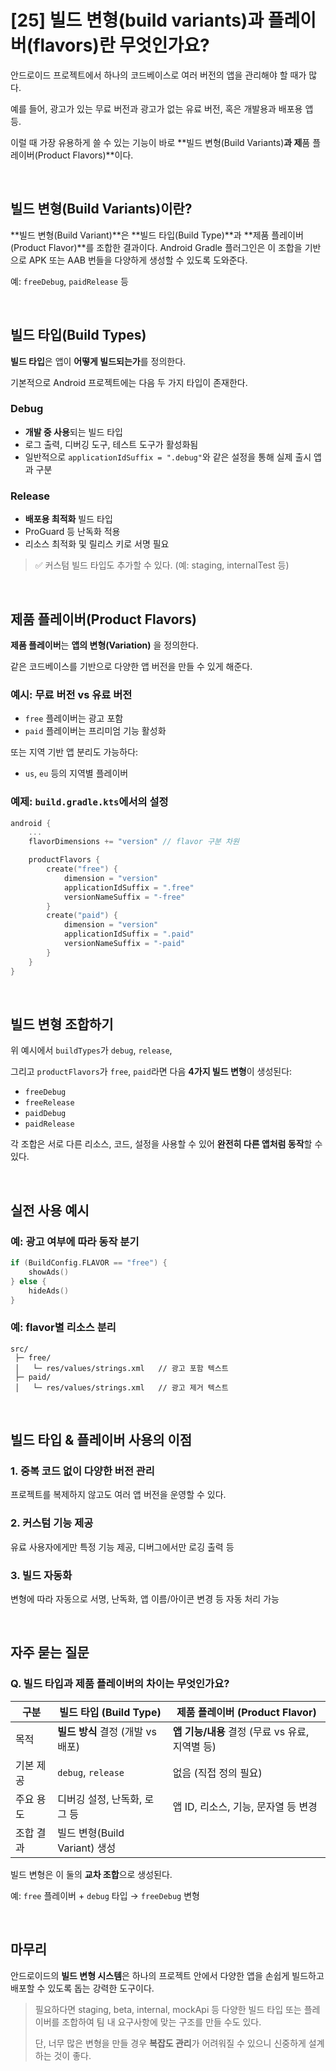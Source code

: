 # [25] 빌드 변형(build variants)과 플레이버(flavors)란 무엇인가요?

안드로이드 프로젝트에서 하나의 코드베이스로 여러 버전의 앱을 관리해야 할 때가 많다.

예를 들어, 광고가 있는 무료 버전과 광고가 없는 유료 버전, 혹은 개발용과 배포용 앱 등.

이럴 때 가장 유용하게 쓸 수 있는 기능이 바로 **빌드 변형(Build Variants)**과 제**품 플레이버(Product Flavors)**이다.

<br>

## 빌드 변형(Build Variants)이란?

**빌드 변형(Build Variant)**은 **빌드 타입(Build Type)**과 **제품 플레이버(Product Flavor)**를 조합한 결과이다. Android Gradle 플러그인은 이 조합을 기반으로 APK 또는 AAB 번들을 다양하게 생성할 수 있도록 도와준다.

예: `freeDebug`, `paidRelease` 등

<br>

## 빌드 타입(Build Types)

**빌드 타입**은 앱이 **어떻게 빌드되는가**를 정의한다.

기본적으로 Android 프로젝트에는 다음 두 가지 타입이 존재한다.

### Debug

- **개발 중 사용**되는 빌드 타입
- 로그 출력, 디버깅 도구, 테스트 도구가 활성화됨
- 일반적으로 `applicationIdSuffix = ".debug"`와 같은 설정을 통해 실제 출시 앱과 구분

### Release

- **배포용 최적화** 빌드 타입
- ProGuard 등 난독화 적용
- 리소스 최적화 및 릴리스 키로 서명 필요

> ✅ 커스텀 빌드 타입도 추가할 수 있다. (예: staging, internalTest 등)

<br>

## 제품 플레이버(Product Flavors)

**제품 플레이버**는 **앱의 변형(Variation)** 을 정의한다.

같은 코드베이스를 기반으로 다양한 앱 버전을 만들 수 있게 해준다.

### 예시: 무료 버전 vs 유료 버전

- `free` 플레이버는 광고 포함
- `paid` 플레이버는 프리미엄 기능 활성화

또는 지역 기반 앱 분리도 가능하다:

- `us`, `eu` 등의 지역별 플레이버

### 예제: `build.gradle.kts`에서의 설정

```kotlin
android {
    ...
    flavorDimensions += "version" // flavor 구분 차원

    productFlavors {
        create("free") {
            dimension = "version"
            applicationIdSuffix = ".free"
            versionNameSuffix = "-free"
        }
        create("paid") {
            dimension = "version"
            applicationIdSuffix = ".paid"
            versionNameSuffix = "-paid"
        }
    }
}
```

<br>

## 빌드 변형 조합하기

위 예시에서 `buildTypes`가 `debug`, `release`,

그리고 `productFlavors`가 `free`, `paid`라면 다음 **4가지 빌드 변형**이 생성된다:

- `freeDebug`
- `freeRelease`
- `paidDebug`
- `paidRelease`

각 조합은 서로 다른 리소스, 코드, 설정을 사용할 수 있어 **완전히 다른 앱처럼 동작**할 수 있다.

<br>

## 실전 사용 예시

### 예: 광고 여부에 따라 동작 분기

```kotlin
if (BuildConfig.FLAVOR == "free") {
    showAds()
} else {
    hideAds()
}
```

### 예: flavor별 리소스 분리

```
src/
 ├─ free/
 │   └─ res/values/strings.xml   // 광고 포함 텍스트
 ├─ paid/
 │   └─ res/values/strings.xml   // 광고 제거 텍스트
```

<br>

## 빌드 타입 & 플레이버 사용의 이점

### 1. **중복 코드 없이 다양한 버전 관리**

프로젝트를 복제하지 않고도 여러 앱 버전을 운영할 수 있다.

### 2. **커스텀 기능 제공**

유료 사용자에게만 특정 기능 제공, 디버그에서만 로깅 출력 등

### 3. **빌드 자동화**

변형에 따라 자동으로 서명, 난독화, 앱 이름/아이콘 변경 등 자동 처리 가능

<br>

## 자주 묻는 질문

### Q. **빌드 타입과 제품 플레이버의 차이는 무엇인가요?**

| 구분 | 빌드 타입 (Build Type) | 제품 플레이버 (Product Flavor) |
| --- | --- | --- |
| 목적 | **빌드 방식** 결정 (개발 vs 배포) | **앱 기능/내용** 결정 (무료 vs 유료, 지역별 등) |
| 기본 제공 | `debug`, `release` | 없음 (직접 정의 필요) |
| 주요 용도 | 디버깅 설정, 난독화, 로그 등 | 앱 ID, 리소스, 기능, 문자열 등 변경 |
| 조합 결과 | 빌드 변형(Build Variant) 생성 |  |

빌드 변형은 이 둘의 **교차 조합**으로 생성된다.

예: `free` 플레이버 + `debug` 타입 → `freeDebug` 변형

<br>

## 마무리

안드로이드의 **빌드 변형 시스템**은 하나의 프로젝트 안에서 다양한 앱을 손쉽게 빌드하고 배포할 수 있도록 돕는 강력한 도구이다.

> 필요하다면 staging, beta, internal, mockApi 등 다양한 빌드 타입 또는 플레이버를 조합하여 팀 내 요구사항에 맞는 구조를 만들 수도 있다.
> 
> 
> 단, 너무 많은 변형을 만들 경우 **복잡도 관리**가 어려워질 수 있으니 신중하게 설계하는 것이 좋다.
>
